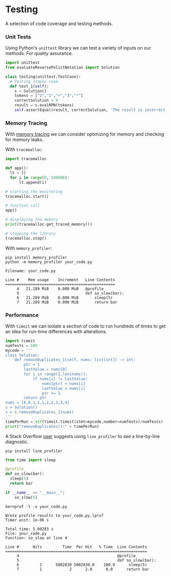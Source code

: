 # Testing

A selection of code coverage and testing methods.

### Unit Tests

Using Python's `unittest` library we can test a variety of inputs on our methods. For quality assurance.

```python
import unittest
from evaluateReversePolistNotation import Solution

class testing(unittest.TestCase):
  # Testing simple case.
  def test_1(self):
    s = Solution()
    tokens = ["2","1","+","3","*"]
    correctSolution = 9
    result = s.evalRPN(tokens)
    self.assertEqual(result, correctSolution, 'The result is incorrect.')
```

### Memory Tracing

With [memory tracing](https://www.geeksforgeeks.org/monitoring-memory-usage-of-a-running-python-program/#) we can consider optimizing for memory and checking for memory leaks.

With `tracemalloc`:

```python
import tracemalloc

def app():
  lt = []
  for i in range(0, 100000):
      lt.append(i)

# starting the monitoring
tracemalloc.start()

# function call
app()

# displaying the memory
print(tracemalloc.get_traced_memory())

# stopping the library
tracemalloc.stop()
```

With `memory_profiler`:

```
pip install memory_profiler
python -m memory_profiler your_code.py
```

```
Filename: your_code.py

Line #    Mem usage    Increment   Line Contents
================================================
     4   21.289 MiB    0.000 MiB   @profile
     5                             def so_slow(bar):
     6   21.289 MiB    0.000 MiB       sleep(5)
     7   21.289 MiB    0.000 MiB       return bar
```

### Performance

With `timeit` we can isolate a section of code to run hundreds of times to get an idea for run-time differences with alterations.

```python
import timeit
numTests = 100
mycode = '''
class Solution:
    def removeDuplicates_1(self, nums: list[int]) -> int:
        ptr = 1
        lastValue = nums[0]
        for i in range(1,len(nums)):
            if nums[i] != lastValue:
                nums[ptr] = nums[i]
                lastValue = nums[i]
                ptr += 1
        return ptr
nums = [0,0,1,1,1,2,2,3,3,4]
s = Solution()
v = s.removeDuplicates_1(nums)
'''
timePerRun = str(timeit.timeit(stmt=mycode,number=numTests)/numTests)
print("removeDuplicates():" + timePerRun)
```

A Stack Overflow [user](https://stackoverflow.com/questions/44677606/how-to-measure-the-speed-of-a-python-function) suggests using `line_profiler` to see a line-by-line diagnostic. 

```
pip install line_profiler
```

```python
from time import sleep

@profile
def so_slow(bar):
  sleep(5)
  return bar

if __name__ == "__main__":
    so_slow(5)
```

```
kernprof -l -v your_code.py
```

```
Wrote profile results to your_code.py.lprof
Timer unit: 1e-06 s

Total time: 5.00283 s
File: your_code.py
Function: so_slow at line 4

Line #      Hits         Time  Per Hit   % Time  Line Contents
==============================================================
     4                                           @profile
     5                                           def so_slow(bar):
     6         1      5002830 5002830.0    100.0      sleep(5)
     7         1            2      2.0      0.0      return bar
```





